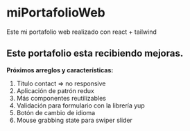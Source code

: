 # miPortafolioWeb
Este mi portafolio web realizado con react + tailwind

Este portafolio esta recibiendo mejoras.
-----------
**Próximos arreglos y características:**
1. Título contact => no responsive
2. Aplicación de patrón redux
3. Más componentes reutilizables
4. Validación para formulario con la librería yup
5. Botón de cambio de idioma
6. Mouse grabbing state para swiper slider
